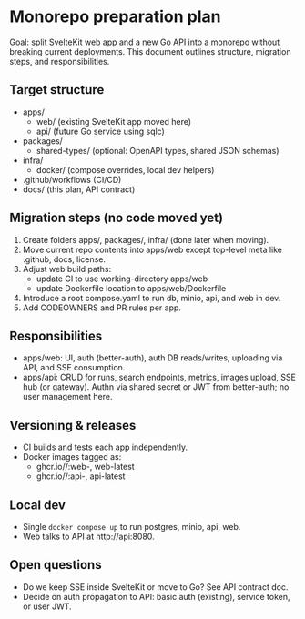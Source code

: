 # Monorepo preparation plan

Goal: split SvelteKit web app and a new Go API into a monorepo without breaking current deployments. This document outlines structure, migration steps, and responsibilities.

## Target structure

- apps/
  - web/  (existing SvelteKit app moved here)
  - api/  (future Go service using sqlc)
- packages/
  - shared-types/ (optional: OpenAPI types, shared JSON schemas)
- infra/
  - docker/ (compose overrides, local dev helpers)
- .github/workflows (CI/CD)
- docs/ (this plan, API contract)

## Migration steps (no code moved yet)

1) Create folders apps/, packages/, infra/ (done later when moving).
2) Move current repo contents into apps/web except top-level meta like .github, docs, license.
3) Adjust web build paths:
   - update CI to use working-directory apps/web
   - update Dockerfile location to apps/web/Dockerfile
4) Introduce a root compose.yaml to run db, minio, api, and web in dev.
5) Add CODEOWNERS and PR rules per app.

## Responsibilities

- apps/web: UI, auth (better-auth), auth DB reads/writes, uploading via API, and SSE consumption.
- apps/api: CRUD for runs, search endpoints, metrics, images upload, SSE hub (or gateway). Authn via shared secret or JWT from better-auth; no user management here.

## Versioning & releases

- CI builds and tests each app independently.
- Docker images tagged as:
  - ghcr.io/<org>/<repo>:web-<sha>, web-latest
  - ghcr.io/<org>/<repo>:api-<sha>, api-latest

## Local dev

- Single `docker compose up` to run postgres, minio, api, web.
- Web talks to API at http://api:8080.

## Open questions

- Do we keep SSE inside SvelteKit or move to Go? See API contract doc.
- Decide on auth propagation to API: basic auth (existing), service token, or user JWT.

